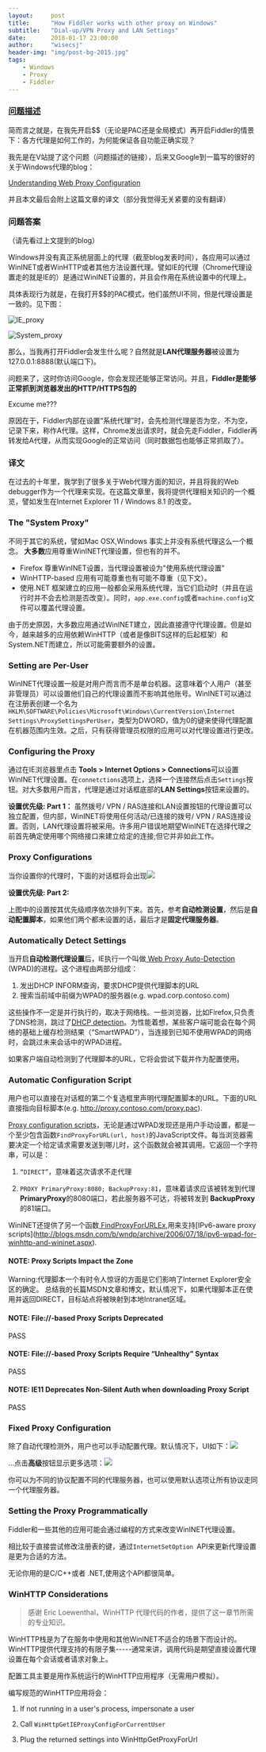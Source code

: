 ```yaml
---
layout:     post
title:      "How Fiddler works with other proxy on Windows"
subtitle:   "Dial-up/VPN Proxy and LAN Settings"
date:       2018-01-17 23:00:00
author:     "wisecsj"
header-img: "img/post-bg-2015.jpg"
tags:
    - Windows
    - Proxy
    - Fiddler
---
```


### [问题描述](https://www.v2ex.com/t/424749)

简而言之就是，在我先开启$$（无论是PAC还是全局模式）再开启Fiddler的情景下：各方代理是如何工作的，为何能保证各自功能正确实现？

我先是在V站提了这个问题（问题描述的链接），后来又Google到一篇写的很好的关于Windows代理的blog：

[Understanding Web Proxy Configuration](https://blogs.msdn.microsoft.com/ieinternals/2013/10/11/understanding-web-proxy-configuration/)

并且本文最后会附上这篇文章的译文（部分我觉得无关紧要的没有翻译）

### 问题答案

（请先看过上文提到的blog）

Windows并没有真正系统层面上的代理（截至blog发表时间），各应用可以通过WinINET或者WinHTTP或者其他方法设置代理。譬如IE的代理（Chrome代理设置走的就是IE的）是通过WinINET设置的，并且会作用在系统设置中的代理上。

具体表现行为就是，在我打开$$的PAC模式，他们虽然UI不同，但是代理设置是一致的。见下图：

![IE_proxy](/img/in-post/post-windows-proxy/IE_proxy.png)

![System_proxy](/img/in-post/post-windows-proxy/System_proxy.png)

那么，当我再打开Fiddler会发生什么呢？自然就是**LAN代理服务器**被设置为127.0.0.1:8888(默认端口下)。

问题来了，这时你访问Google，你会发现还能够正常访问。并且，**Fiddler是能够正常抓到浏览器发出的HTTP/HTTPS包的**

Excume me???

原因在于，Fiddler内部在设置“系统代理”时，会先检测代理是否为空，不为空，记录下来，称作A代理。这样，Chrome发出请求时，就会先走Fiddler，Fiddler再转发给A代理，从而实现Google的正常访问（同时数据包也能够正常抓取了）。


### 译文



在过去的十年里，我学到了很多关于Web代理方面的知识，并且将我的Web debugger作为一个代理来实现。在这篇文章里，我将提供代理相关知识的一个概览，譬如发生在Internet Explorer 11 / Windows 8.1 的改变。

### The "System Proxy"

不同于其它的系统，譬如Mac OSX,Windows 事实上并没有系统代理这么一个概念。
**大多数**应用尊重WinINET代理设置，但也有的并不。

* Firefox 尊重WinINET设置，当代理设置被设为"使用系统代理设置"
* WinHTTP-based 应用有可能尊重也有可能不尊重（见下文）。
* 使用.NET 框架建立的应用一般都会采用系统代理，当它们启动时（并且在运行时并不会去检测是否改变）。同时，`app.exe.config`或者`machine.config`文件可以覆盖代理设置。

由于历史原因，大多数应用通过WinINET建立，因此直接遵守代理设置。但是如今，越来越多的应用依赖WinHTTP（或者是像BITS这样的后起框架）和System.NET而建立，所以可能需要额外的设置。

### Setting are Per-User

WinINET代理设置一般是对用户而言而不是单台机器。这意味着个人用户（甚至非管理员）可以设置他们自己的代理设置而不影响其他账号。WinINET可以通过在注册表创建一个名为`HKLM\SOFTWARE\Policies\Microsoft\Windows\CurrentVersion\Internet Settings\ProxySettingsPerUser`，类型为DWORD，值为0的键来使得代理配置在机器范围内生效。之后，只有获得管理员权限的应用可以对代理设置进行更改。

### Configuring the Proxy

通过在IE浏览器里点击 **Tools > Internet Options > Connections**可以设置WinINET代理设置。在`connetctions`选项上，选择一个连接然后点击`Settings`按钮。对大多数用户而言，代理是通过对话框底部的**LAN Settings**按钮来设置的。

**设置优先级: Part 1：** 虽然拨号/ VPN / RAS连接和LAN设置按钮的代理设置可以独立配置，但内部，WinINET将使用任何活动/已连接的拨号/ VPN / RAS连接设置。否则，LAN代理设置将被采用。许多用户错误地期望WinINET在选择代理之前首先确定使用哪个网络接口来建立给定的连接;但它并非如此工作。

### Proxy Configurations

当你设置你的代理时，下面的对话框将会出现![](https://msdnshared.blob.core.windows.net/media/MSDNBlogsFS/prod.evol.blogs.msdn.com/CommunityServer.Blogs.Components.WeblogFiles/00/00/00/47/13/metablogapi/3173.image_0DBDE717.png)

**设置优先级: Part 2:** 

上图中的设置按其优先级顺序依次排列下来。首先，参考**自动检测设置**，然后是**自动配置脚本**，如果他们两个都未设置的话，最后才是**固定代理服务器**。

### Automatically Detect Settings

当开启**自动检测代理设置**后，IE执行一个叫做[ Web Proxy Auto-Detection ](http://en.wikipedia.org/wiki/Wpad)(WPAD)的进程。这个进程由两部分组成：

1. 发出DHCP INFORM查询，要求DHCP提供代理脚本的URL
2. 搜索当前域中前缀为WPAD的服务器(e.g. wpad.corp.contoso.com)

这些操作不一定是并行执行的，取决于网络栈。一些浏览器，比如Firefox,只负责了DNS检测，跳过了[DHCP detection](https://bugzilla.mozilla.org/show_bug.cgi?id=356831)。为性能着想，某些客户端可能会在每个网络的基础上缓存检测结果（“SmartWPAD”），当连接到已知不使用WPAD的网络时，会跳过未来会话中的WPAD进程。

如果客户端自动检测到了代理脚本的URL，它将会尝试下载并作为配置使用。

### Automatic Configuration Script

用户也可以直接在对话框的第二个复选框里声明代理配置脚本的URL。下面的URL直接指向目标脚本(e.g. http://proxy.contoso.com/proxy.pac).

[Proxy configuration scripts](http://en.wikipedia.org/wiki/Proxy_auto-config)，无论是通过WPAD发现还是用户手动设置，都是一个至少包含函数`FindProxyForURL(url, host)`的JavaScript文件。每当浏览器需要决定一个给定请求需要发送到哪儿时，这个函数就会被其调用。它返回一个字符串，可以是：

1. `“DIRECT”`，意味着这次请求不走代理

2. `PROXY PrimaryProxy:8080; BackupProxy:81`，意味着请求应该被转发到代理 **PrimaryProxy**的8080端口，若此服务器不可达，将被转发到 **BackupProxy** 的81端口。

WinINET还提供了另一个函数[ FindProxyForURLEx](http://msdn.microsoft.com/en-us/library/windows/desktop/gg308477(v=vs.85).aspx),用来支持[IPv6-aware proxy scripts](http://blogs.msdn.com/b/wndp/archive/2006/07/18/ipv6-wpad-for-winhttp-and-wininet.aspx).

#### NOTE: Proxy Scripts Impact the Zone

Warning:代理脚本一个有时令人惊讶的方面是它们影响了Internet Explorer安全区的确定。 总结我的长篇MSDN文章和博文，默认情况下，如果代理脚本正在使用并返回DIRECT，目标站点将被映射到本地Intranet区域。

#### NOTE: File://-based Proxy Scripts Deprecated

PASS 

#### NOTE: File://-based Proxy Scripts Require “Unhealthy” Syntax

PASS

#### NOTE: IE11 Deprecates Non-Silent Auth when downloading Proxy Script

PASS

### Fixed Proxy Configuration

除了自动代理检测外，用户也可以手动配置代理。默认情况下，UI如下：![](https://msdnshared.blob.core.windows.net/media/MSDNBlogsFS/prod.evol.blogs.msdn.com/CommunityServer.Blogs.Components.WeblogFiles/00/00/00/47/13/metablogapi/5875.image_04A135C9.png)

...点击**高级**按钮显示更多选项：![](https://msdnshared.blob.core.windows.net/media/MSDNBlogsFS/prod.evol.blogs.msdn.com/CommunityServer.Blogs.Components.WeblogFiles/00/00/00/47/13/metablogapi/1261.image_689076DD.png)

你可以为不同的协议配置不同的代理服务器，也可以使用默认选项让所有协议走同一个代理服务器。

### Setting the Proxy Programmatically

Fiddler和一些其他的应用可能会通过编程的方式来改变WinINET代理设置。

相比较于直接尝试修改注册表的键，通过`InternetSetOption `API来更新代理设置是更为合适的方法。

无论你用的是C/C++或者 .NET,使用这个API都很简单。

### WinHTTP Considerations

> 感谢 Eric Loewenthal，WinHTTP 代理代码的作者，提供了这一章节所需的专业知识。

WinHTTP栈是为了在服务中使用和其他WinINET不适合的场景下而设计的。WinHTTP提供代理支持的有限子集-----通常来讲，调用代码是期望直接设置代理设置在每个会话或者请求对象上。

配置工具主要是用作系统运行的WinHTTP应用程序（无需用户模拟）。

编写规范的WinHTTP应用将会：

1. If not running in a user's process, impersonate a user

2. Call `WinHttpGetIEProxyConfigForCurrentUser`

3. Plug the returned settings into WinHttpGetProxyForUrl
